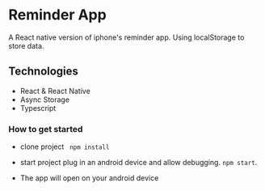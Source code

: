 # Reminder App

A React native version of iphone's reminder app. Using localStorage to store data.

## Technologies

- React & React Native
- Async Storage
- Typescript

### How to get started

- clone project
  ` npm install`

- start project
  plug in an android device and allow debugging.
  `npm start`.
- The app will open on your android device
